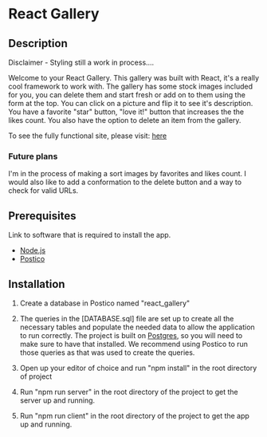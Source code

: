 # React Gallery

## Description

Disclaimer - Styling still a work in process....

Welcome to your React Gallery. This gallery was built with React, it's a really cool framework to work with. The gallery has some stock images included for you, you can delete them and start fresh or add on to them using the form at the top. You can click on a picture and flip it to see it's description. You have a favorite "star" button, "love it!" button that increases the the likes count. You also have the option to delete an item from the gallery.

To see the fully functional site, please visit: [here](https://fierce-river-97762.herokuapp.com/)

### Future plans

I'm in the process of making a sort images by favorites and likes count. I would also like to add a conformation to the delete button and a way to check for valid URLs.

## Prerequisites

Link to software that is required to install the app.
* [Node.js](https://nodejs.org/)
* [Postico](https://eggerapps.at/postico/)

## Installation

1. Create a database in Postico named "react_gallery"
2. The queries in the [DATABASE.sql] file are set up to create all the necessary tables and populate the needed data to allow the application to run correctly. The project is built on [Postgres](https://www.postgresql.org/download/), so you will need to make sure to have that installed. We recommend using Postico to run those queries as that was used to create the queries.

3. Open up your editor of choice and run "npm install" in the root directory of project
4. Run "npm run server" in the root directory of the project to get the server up and running.
5. Run "npm run client" in the root directory of the project to get the app up and running.